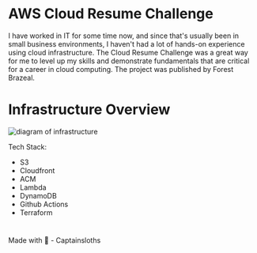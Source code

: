 # AWS Cloud Resume Challenge
I have worked in IT for some time now, and since that's usually been in small business environments, I haven't had a lot of hands-on experience using cloud infrastructure.
The Cloud Resume Challenge was a great way for me to level up my skills and demonstrate fundamentals that are critical for a career in cloud computing. The project was published by Forest Brazeal.

# Infrastructure Overview
![diagram of infrastructure](https://github.com/captainsloths/cloud-resume/assets/37787509/eab19fd2-7a82-4c22-a1d1-3a44e217e499)

Tech Stack:
* S3
* Cloudfront
* ACM
* Lambda
* DynamoDB
* Github Actions
* Terraform

#

Made with 💖 - Captainsloths
